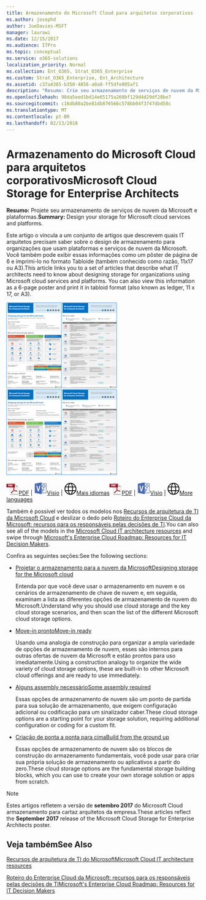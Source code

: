 ```yaml
---
title: Armazenamento do Microsoft Cloud para arquitetos corporativos
ms.author: josephd
author: JoeDavies-MSFT
manager: laurawi
ms.date: 12/15/2017
ms.audience: ITPro
ms.topic: conceptual
ms.service: o365-solutions
localization_priority: Normal
ms.collection: Ent_O365, Strat_O365_Enterprise
ms.custom: Strat_O365_Enterprise, Ent_Architecture
ms.assetid: c37a4365-b350-4856-a0a8-ff5dfe005af1
description: "Resumo: Crie seu armazenamento de serviços de nuvem da Microsoft e plataformas."
ms.openlocfilehash: 98da5eed1bd14e65175a260bf129d4d29df28be7
ms.sourcegitcommit: c16db80a2be81db876566c578bb04f3747dbd50c
ms.translationtype: MT
ms.contentlocale: pt-BR
ms.lasthandoff: 02/13/2018
---
```

# <a name="microsoft-cloud-storage-for-enterprise-architects"></a><span data-ttu-id="5eaf5-103">Armazenamento do Microsoft Cloud para arquitetos corporativos</span><span class="sxs-lookup"><span data-stu-id="5eaf5-103">Microsoft Cloud Storage for Enterprise Architects</span></span>

 <span data-ttu-id="5eaf5-104">**Resumo:** Projete seu armazenamento de serviços de nuvem da Microsoft e plataformas.</span><span class="sxs-lookup"><span data-stu-id="5eaf5-104">**Summary:** Design your storage for Microsoft cloud services and platforms.</span></span>
  
<span data-ttu-id="5eaf5-p101">Este artigo o vincula a um conjunto de artigos que descrevem quais IT arquitetos precisam saber sobre o design de armazenamento para organizações que usam plataformas e serviços de nuvem da Microsoft. Você também pode exibir essas informações como um pôster de página de 6 e imprimi-lo no formato Tabloide (também conhecido como razão, 11x17 ou A3).</span><span class="sxs-lookup"><span data-stu-id="5eaf5-p101">This article links you to a set of articles that describe what IT architects need to know about designing storage for organizations using Microsoft cloud services and platforms. You can also view this information as a 6-page poster and print it in tabloid format (also known as ledger, 11 x 17, or A3).</span></span>
  
<span data-ttu-id="5eaf5-107">[![Imagem de Thumb para o modelo de armazenamento em nuvem Microsoft](images/0d4e2eb9-1109-4b3b-bf9e-2f3eff2e2cc4.png)  
](https://www.microsoft.com/download/details.aspx?id=49552)</span><span class="sxs-lookup"><span data-stu-id="5eaf5-107">[![Thumb image for Microsoft cloud storage model](images/0d4e2eb9-1109-4b3b-bf9e-2f3eff2e2cc4.png)  
](https://www.microsoft.com/download/details.aspx?id=49552)</span></span>
  
<span data-ttu-id="5eaf5-108">![Arquivo PDF](images/ITPro_Other_PDFicon.png)[PDF](https://go.microsoft.com/fwlink/p/?linkid=842079) | ![Arquivo do Visio](images/ITPro_Other_VisioIcon.jpg)[Visio](https://go.microsoft.com/fwlink/p/?linkid=842080) | ![Ver uma página com as versões em outros idiomas](images/e16c992d-b0f8-48ae-bf44-db7a9fcaab9e.png)[Mais idiomas](https://www.microsoft.com/download/details.aspx?id=49552)</span><span class="sxs-lookup"><span data-stu-id="5eaf5-108">![PDF file](images/ITPro_Other_PDFicon.png)[PDF](https://go.microsoft.com/fwlink/p/?linkid=842079) | ![Visio file](images/ITPro_Other_VisioIcon.jpg)[Visio](https://go.microsoft.com/fwlink/p/?linkid=842080) | ![See a page with versions in additional languages](images/e16c992d-b0f8-48ae-bf44-db7a9fcaab9e.png)[More languages](https://www.microsoft.com/download/details.aspx?id=49552)</span></span>
  
<span data-ttu-id="5eaf5-109">Também é possível ver todos os modelos nos [Recursos de arquitetura de TI da Microsoft Cloud](microsoft-cloud-it-architecture-resources.md) e deslizar o dedo pelo [Roteiro do Enterprise Cloud da Microsoft: recursos para os responsáveis pelas decisões de TI](https://aka.ms/cloudarchitecture).</span><span class="sxs-lookup"><span data-stu-id="5eaf5-109">You can also see all of the models in the [Microsoft Cloud IT architecture resources](microsoft-cloud-it-architecture-resources.md) and swipe through [Microsoft's Enterprise Cloud Roadmap: Resources for IT Decision Makers](https://aka.ms/cloudarchitecture).</span></span>
  
<span data-ttu-id="5eaf5-110">Confira as seguintes seções:</span><span class="sxs-lookup"><span data-stu-id="5eaf5-110">See the following sections:</span></span>
  
- [<span data-ttu-id="5eaf5-111">Projetar o armazenamento para a nuvem da Microsoft</span><span class="sxs-lookup"><span data-stu-id="5eaf5-111">Designing storage for the Microsoft cloud</span></span>](designing-storage-for-the-microsoft-cloud.md)
    
    <span data-ttu-id="5eaf5-112">Entenda por que você deve usar o armazenamento em nuvem e os cenários de armazenamento de chave de nuvem e, em seguida, examinam a lista as diferentes opções de armazenamento de nuvem do Microsoft.</span><span class="sxs-lookup"><span data-stu-id="5eaf5-112">Understand why you should use cloud storage and the key cloud storage scenarios, and then scan the list of the different Microsoft cloud storage options.</span></span>
    
- [<span data-ttu-id="5eaf5-113">Move-in pronto</span><span class="sxs-lookup"><span data-stu-id="5eaf5-113">Move-in ready</span></span>](move-in-ready.md)
    
    <span data-ttu-id="5eaf5-114">Usando uma analogia de construção para organizar a ampla variedade de opções de armazenamento de nuvem, esses são internos para outras ofertas de nuvem da Microsoft e estão prontos para uso imediatamente.</span><span class="sxs-lookup"><span data-stu-id="5eaf5-114">Using a construction analogy to organize the wide variety of cloud storage options, these are built-in to other Microsoft cloud offerings and are ready to use immediately.</span></span>
    
- [<span data-ttu-id="5eaf5-115">Alguns assembly necessário</span><span class="sxs-lookup"><span data-stu-id="5eaf5-115">Some assembly required</span></span>](some-assembly-required.md)
    
    <span data-ttu-id="5eaf5-116">Essas opções de armazenamento de nuvem são um ponto de partida para sua solução de armazenamento, que exigem configuração adicional ou codificação para um sinalizador caber.</span><span class="sxs-lookup"><span data-stu-id="5eaf5-116">These cloud storage options are a starting point for your storage solution, requiring additional configuration or coding for a custom fit.</span></span>
    
- [<span data-ttu-id="5eaf5-117">Criação de ponta a ponta para cima</span><span class="sxs-lookup"><span data-stu-id="5eaf5-117">Build from the ground up</span></span>](build-from-the-ground-up.md)
    
    <span data-ttu-id="5eaf5-118">Essas opções de armazenamento de nuvem são os blocos de construção do armazenamento fundamentais, você pode usar para criar sua própria solução de armazenamento ou aplicativos a partir do zero.</span><span class="sxs-lookup"><span data-stu-id="5eaf5-118">These cloud storage options are the fundamental storage building blocks, which you can use to create your own storage solution or apps from scratch.</span></span>
    
> [!NOTE]
> <span data-ttu-id="5eaf5-119">Estes artigos refletem a versão de **setembro 2017** do Microsoft Cloud armazenamento para cartaz arquitetos da empresa.</span><span class="sxs-lookup"><span data-stu-id="5eaf5-119">These articles reflect the **September 2017** release of the Microsoft Cloud Storage for Enterprise Architects poster.</span></span>
  
## <a name="see-also"></a><span data-ttu-id="5eaf5-120">Veja também</span><span class="sxs-lookup"><span data-stu-id="5eaf5-120">See Also</span></span>

[<span data-ttu-id="5eaf5-121">Recursos de arquitetura de TI do Microsoft</span><span class="sxs-lookup"><span data-stu-id="5eaf5-121">Microsoft Cloud IT architecture resources</span></span>](microsoft-cloud-it-architecture-resources.md)

[<span data-ttu-id="5eaf5-122">Roteiro do Enterprise Cloud da Microsoft: recursos para os responsáveis pelas decisões de TI</span><span class="sxs-lookup"><span data-stu-id="5eaf5-122">Microsoft's Enterprise Cloud Roadmap: Resources for IT Decision Makers</span></span>](https://sway.com/FJ2xsyWtkJc2taRD)




